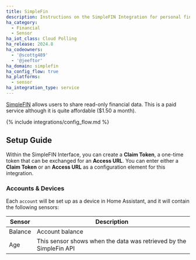 ```yaml
---
title: SimpleFin
description: Instructions on the SimpleFIN Integration for personal finance.
ha_category:
  - Financial
  - Sensor
ha_iot_class: Cloud Polling
ha_release: 2024.8
ha_codeowners:
  - '@scottg489'
  - '@jeeftor'
ha_domain: simplefin
ha_config_flow: true
ha_platforms:
  - sensor
ha_integration_type: service
---
```


[SimpleFIN](http://simplefin.org) allows users to share read-only financial data. This is a paid service although it is quite affordable ($1.50 a month). 

{% include integrations/config_flow.md %}



## Setup Guide

Within the SimpleFIN Interface, you can create a **Claim Token**, a one-time token that can be exchanged for an **Access URL**. You can enter either a **Claim Token** or an **Access URL** as a configuration element for this integration. 

### Accounts & Devices

Each `account` will be set up as a device in Home Assistant, and it will contain the following sensors:

|Sensor|Description|
|-------|---------------|
|Balance|Account balance|
|Age| This sensor shows when the data was retrieved by the SimpleFin API |

